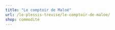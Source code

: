 ```yaml
---
title: "Le comptoir de Maloé"
url: /le-plessis-trevise/le-comptoir-de-maloe/
shop: commodité
---
```

